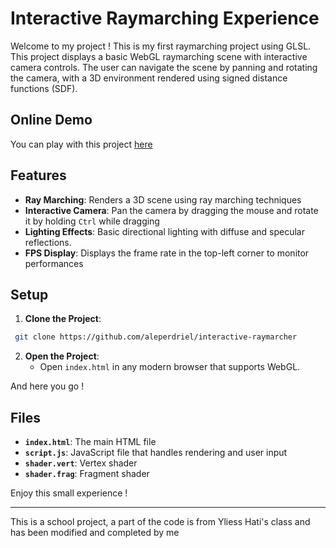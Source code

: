 # Interactive Raymarching Experience

Welcome to my project ! This is my first raymarching project using GLSL. This project displays a basic WebGL raymarching scene with interactive camera controls. The user can navigate the scene by panning and rotating the camera, with a 3D environment rendered using signed distance functions (SDF).

## Online Demo

You can play with this project [here](https://aleperdriel.github.io/interactive-raymarcher/)

## Features

- **Ray Marching**: Renders a 3D scene using ray marching techniques
- **Interactive Camera**: Pan the camera by dragging the mouse and rotate it by holding `Ctrl` while dragging
- **Lighting Effects**: Basic directional lighting with diffuse and specular reflections.
- **FPS Display**: Displays the frame rate in the top-left corner to monitor performances


## Setup

1. **Clone the Project**:
  ```bash
   git clone https://github.com/aleperdriel/interactive-raymarcher
   ```

2. **Open the Project**:
   - Open `index.html` in any modern browser that supports WebGL.
  
And here you go !

## Files

- **`index.html`**: The main HTML file
- **`script.js`**: JavaScript file that handles rendering and user input
- **`shader.vert`**: Vertex shader
- **`shader.frag`**: Fragment shader


Enjoy this small experience !

--- 

This is a school project, a part of the code is from Yliess Hati's class and has been modified and completed by me

